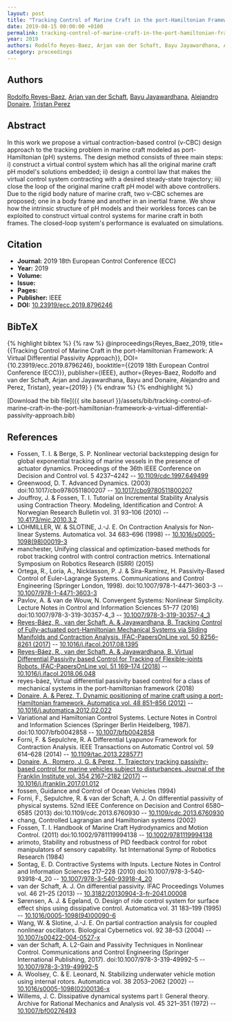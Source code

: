 ```yaml
---
layout: post
title: "Tracking Control of Marine Craft in the port-Hamiltonian Framework: A Virtual Differential Passivity Approach"
date: 2019-08-15 00:00:00 +0100
permalink: tracking-control-of-marine-craft-in-the-port-hamiltonian-framework-a-virtual-differential-passivity-approach
year: 2019
authors: Rodolfo Reyes-Baez, Arjan van der Schaft, Bayu Jayawardhana, Alejandro Donaire, Tristan Perez
category: proceedings
---
```

 
## Authors
[Rodolfo Reyes-Baez](authors/rodolfo-reyes-baez), [Arjan van der Schaft](authors/arjan-van-der-schaft), [Bayu Jayawardhana](authors/bayu-jayawardhana), [Alejandro Donaire](authors/alejandro-donaire), [Tristan Perez](authors/tristan-perez)
 
## Abstract
In this work we propose a virtual contraction-based control (v-CBC) design approach to the tracking problem in marine craft modeled as port-Hamiltonian (pH) systems. The design method consists of three main steps: i) construct a virtual control system which has all the original marine craft pH model's solutions embedded; ii) design a control law that makes the virtual control system contracting with a desired steady-state trajectory; iii) close the loop of the original marine craft pH model with above controllers. Due to the rigid body nature of marine craft, two v-CBC schemes are proposed; one in a body frame and another in an inertial frame. We show how the intrinsic structure of pH models and their workless forces can be exploited to construct virtual control systems for marine craft in both frames. The closed-loop system's performance is evaluated on simulations.
 
## Citation
- **Journal:** 2019 18th European Control Conference (ECC)
- **Year:** 2019
- **Volume:** 
- **Issue:** 
- **Pages:** 
- **Publisher:** IEEE
- **DOI:** [10.23919/ecc.2019.8796246](https://doi.org/10.23919/ecc.2019.8796246)
 
## BibTeX
{% highlight bibtex %}
{% raw %}
@inproceedings{Reyes_Baez_2019,
  title={{Tracking Control of Marine Craft in the port-Hamiltonian Framework: A Virtual Differential Passivity Approach}},
  DOI={10.23919/ecc.2019.8796246},
  booktitle={{2019 18th European Control Conference (ECC)}},
  publisher={IEEE},
  author={Reyes-Baez, Rodolfo and van der Schaft, Arjan and Jayawardhana, Bayu and Donaire, Alejandro and Perez, Tristan},
  year={2019}
}
{% endraw %}
{% endhighlight %}
 
[Download the bib file]({{ site.baseurl }}/assets/bib/tracking-control-of-marine-craft-in-the-port-hamiltonian-framework-a-virtual-differential-passivity-approach.bib)
 
## References
- Fossen, T. I. & Berge, S. P. Nonlinear vectorial backstepping design for global exponential tracking of marine vessels in the presence of actuator dynamics. Proceedings of the 36th IEEE Conference on Decision and Control vol. 5 4237–4242 -- [10.1109/cdc.1997.649499](https://doi.org/10.1109/cdc.1997.649499)
- Greenwood, D. T. Advanced Dynamics. (2003) doi:10.1017/cbo9780511800207 -- [10.1017/cbo9780511800207](https://doi.org/10.1017/cbo9780511800207)
- Jouffroy, J. & Fossen, T. I. Tutorial on Incremental Stability Analysis using Contraction Theory. Modeling, Identification and Control: A Norwegian Research Bulletin vol. 31 93–106 (2010) -- [10.4173/mic.2010.3.2](https://doi.org/10.4173/mic.2010.3.2)
- LOHMILLER, W. & SLOTINE, J.-J. E. On Contraction Analysis for Non-linear Systems. Automatica vol. 34 683–696 (1998) -- [10.1016/s0005-1098(98)00019-3](https://doi.org/10.1016/s0005-1098(98)00019-3)
- manchester, Unifying classical and optimization-based methods for robot tracking control with control contraction metrics. International Symposium on Robotics Research (ISRR) (2015)
- Ortega, R., Loría, A., Nicklasson, P. J. & Sira-Ramírez, H. Passivity-Based Control of Euler-Lagrange Systems. Communications and Control Engineering (Springer London, 1998). doi:10.1007/978-1-4471-3603-3 -- [10.1007/978-1-4471-3603-3](https://doi.org/10.1007/978-1-4471-3603-3)
- Pavlov, A. & van de Wouw, N. Convergent Systems: Nonlinear Simplicity. Lecture Notes in Control and Information Sciences 51–77 (2016) doi:10.1007/978-3-319-30357-4_3 -- [10.1007/978-3-319-30357-4_3](https://doi.org/10.1007/978-3-319-30357-4_3)
- [Reyes-Báez, R., van der Schaft, A. & Jayawardhana, B. Tracking Control of Fully-actuated port-Hamiltonian Mechanical Systems via Sliding Manifolds and Contraction Analysis. IFAC-PapersOnLine vol. 50 8256–8261 (2017)](tracking-control-of-fully-actuated-port-hamiltonian-mechanical-systems-via-sliding-manifolds-and-contraction-analysis) -- [10.1016/j.ifacol.2017.08.1395](https://doi.org/10.1016/j.ifacol.2017.08.1395)
- [Reyes-Báez, R., van der Schaft, A. & Jayawardhana, B. Virtual Differential Passivity based Control for Tracking of Flexible-joints Robots. IFAC-PapersOnLine vol. 51 169–174 (2018)](virtual-differential-passivity-based-control-for-tracking-of-flexible-joints-robots) -- [10.1016/j.ifacol.2018.06.048](https://doi.org/10.1016/j.ifacol.2018.06.048)
- reyes-báez, Virtual differential passivity based control for a class of mechanical systems in the port-hamiltonian framework (2018)
- [Donaire, A. & Perez, T. Dynamic positioning of marine craft using a port-Hamiltonian framework. Automatica vol. 48 851–856 (2012)](dynamic-positioning-of-marine-craft-using-a-port-hamiltonian-framework) -- [10.1016/j.automatica.2012.02.022](https://doi.org/10.1016/j.automatica.2012.02.022)
- Variational and Hamiltonian Control Systems. Lecture Notes in Control and Information Sciences (Springer Berlin Heidelberg, 1987). doi:10.1007/bfb0042858 -- [10.1007/bfb0042858](https://doi.org/10.1007/bfb0042858)
- Forni, F. & Sepulchre, R. A Differential Lyapunov Framework for Contraction Analysis. IEEE Transactions on Automatic Control vol. 59 614–628 (2014) -- [10.1109/tac.2013.2285771](https://doi.org/10.1109/tac.2013.2285771)
- [Donaire, A., Romero, J. G. & Perez, T. Trajectory tracking passivity-based control for marine vehicles subject to disturbances. Journal of the Franklin Institute vol. 354 2167–2182 (2017)](trajectory-tracking-passivity-based-control-for-marine-vehicles-subject-to-disturbances) -- [10.1016/j.jfranklin.2017.01.012](https://doi.org/10.1016/j.jfranklin.2017.01.012)
- fossen, Guidance and Control of Ocean Vehicles (1994)
- Forni, F., Sepulchre, R. & van der Schaft, A. J. On differential passivity of physical systems. 52nd IEEE Conference on Decision and Control 6580–6585 (2013) doi:10.1109/cdc.2013.6760930 -- [10.1109/cdc.2013.6760930](https://doi.org/10.1109/cdc.2013.6760930)
- chang, Controlled Lagrangian and Hamiltonian systems (2002)
- Fossen, T. I. Handbook of Marine Craft Hydrodynamics and Motion Control. (2011) doi:10.1002/9781119994138 -- [10.1002/9781119994138](https://doi.org/10.1002/9781119994138)
- arimoto, Stability and robustness of PID feedback control for robot manipulators of sensory capability. 1st International Symp of Robotics Research (1984)
- Sontag, E. D. Contractive Systems with Inputs. Lecture Notes in Control and Information Sciences 217–228 (2010) doi:10.1007/978-3-540-93918-4_20 -- [10.1007/978-3-540-93918-4_20](https://doi.org/10.1007/978-3-540-93918-4_20)
- van der Schaft, A. J. On differential passivity. IFAC Proceedings Volumes vol. 46 21–25 (2013) -- [10.3182/20130904-3-fr-2041.00008](https://doi.org/10.3182/20130904-3-fr-2041.00008)
- Sørensen, A. J. & Egeland, O. Design of ride control system for surface effect ships using dissipative control. Automatica vol. 31 183–199 (1995) -- [10.1016/0005-1098(94)00090-6](https://doi.org/10.1016/0005-1098(94)00090-6)
- Wang, W. & Slotine, J.-J. E. On partial contraction analysis for coupled nonlinear oscillators. Biological Cybernetics vol. 92 38–53 (2004) -- [10.1007/s00422-004-0527-x](https://doi.org/10.1007/s00422-004-0527-x)
- van der Schaft, A. L2-Gain and Passivity Techniques in Nonlinear Control. Communications and Control Engineering (Springer International Publishing, 2017). doi:10.1007/978-3-319-49992-5 -- [10.1007/978-3-319-49992-5](https://doi.org/10.1007/978-3-319-49992-5)
- A. Woolsey, C. & E. Leonard, N. Stabilizing underwater vehicle motion using internal rotors. Automatica vol. 38 2053–2062 (2002) -- [10.1016/s0005-1098(02)00136-x](https://doi.org/10.1016/s0005-1098(02)00136-x)
- Willems, J. C. Dissipative dynamical systems part I: General theory. Archive for Rational Mechanics and Analysis vol. 45 321–351 (1972) -- [10.1007/bf00276493](https://doi.org/10.1007/bf00276493)

